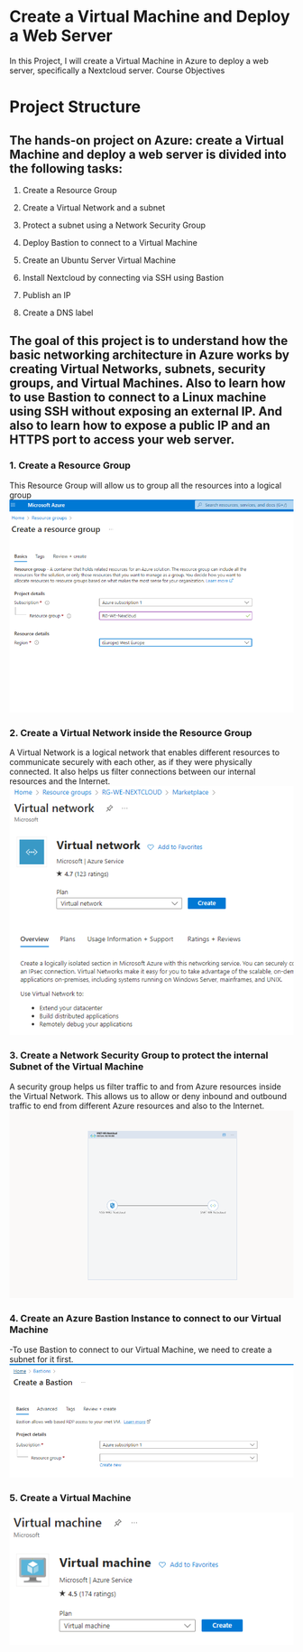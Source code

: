 # Create a Virtual Machine and Deploy a Web Server
In this Project, I will create a Virtual Machine in Azure to deploy a web server, specifically a Nextcloud server.
Course Objectives

# Project Structure
## The hands-on project on Azure: create a Virtual Machine and deploy a web server is divided into the following tasks:

1. Create a Resource Group

2. Create a Virtual Network and a subnet

3. Protect a subnet using a Network Security Group

4. Deploy Bastion to connect to a Virtual Machine

5. Create an Ubuntu Server Virtual Machine

6.  Install Nextcloud by connecting via SSH using Bastion

7. Publish an IP

8. Create a DNS label

## The goal of this project is to understand how the basic networking architecture in Azure works by creating Virtual Networks, subnets, security groups, and Virtual Machines. Also to learn how to use Bastion to connect to a Linux machine using SSH without exposing an external IP. And  also to  learn how to expose a public IP and an HTTPS port to access your web server.

### 1. Create a Resource Group 
This Resource Group will allow us to group all the resources into a logical group
![Reference Image](pic2.bmp)

### 2.  Create a Virtual Network inside the Resource Group
A Virtual Network is a logical network that enables different resources to communicate securely with each other,
as if they were physically connected. 
It also helps us filter connections between our internal resources and the Internet.
![Reference Image](pic3.bmp)

### 3. Create a Network Security Group to protect the internal Subnet of the Virtual Machine 
A security group helps us filter traffic to and from Azure resources inside the Virtual Network.
This allows us to allow or deny inbound and outbound traffic to end from different Azure resources and also to the Internet.
![Reference Image](pic8.bmp)

### 4. Create an Azure Bastion Instance to connect to our Virtual Machine
  -To use Bastion to connect to our Virtual Machine, we need to create a subnet for it first.
  ![Reference Image](pic21.bmp)

### 5. Create a Virtual Machine 
![Reference Image](pic11.bmp)

